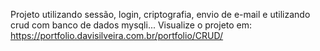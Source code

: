 Projeto utilizando sessão, login, criptografia, envio de e-mail e utilizando crud com banco de dados mysqli... Visualize o projeto em: https://portfolio.davisilveira.com.br/portfolio/CRUD/
